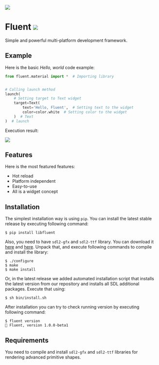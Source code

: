![](https://imgur.com/download/6hKZqiN/)
# Fluent ![](https://img.shields.io/pypi/v/libfluent?label=version)

Simple and powerful multi-platform development framework.

## Example

Here is the basic *Hello, world* code example:

```python
from fluent.material import *  # Importing library


# Calling launch method
launch(
    # Setting target to Text widget
    target=Text(
        text='Hello, Fluent',  # Setting text to the widget
        color=color.white  # Setting color to the widget
    )  # Text
)  # launch
```

Execution result:

![](https://imgur.com/download/AahLtit/)

## Features

Here is the most featured features:

- Hot reload
- Platform independent
- Easy-to-use
- All is a widget concept

## Installation

The simplest installation way is using `pip`. You can install the latest stable release by executing following command:

```console
$ pip install libfluent
```

Also, you need to have `sdl2-gfx` and `sdl2-ttf` library. You can download it [here](http://www.ferzkopp.net/Software/SDL2_gfx/SDL2_gfx-1.0.4.zip) and [here](https://www.libsdl.org/projects/SDL_ttf/release/SDL2_ttf-2.0.15.zip). Unpack that, and execute following commands to compile and install the library:

```console
$ ./configure
$ make
$ make install
```

Or, in the latest release we added automated installation script that installs the latest version from our repository and installs all SDL additional packages. Execute that using:

```console
$ sh bin/install.sh
```

After installation you can try to check running version by executing following command:

```console
$ fluent version
🚀 Fluent, version 1.0.0-beta1
```

## Requirements

You need to compile and install `sdl2-gfx` and `sdl2-ttf` libraries for rendering advanced primitive shapes.
